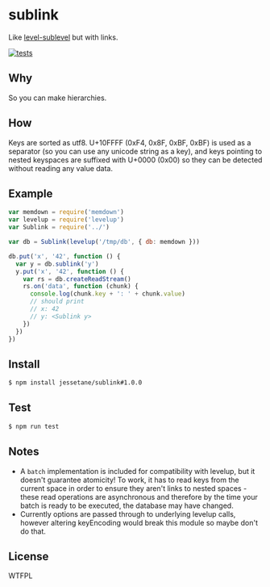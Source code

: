 # sublink
Like [level-sublevel](https://github.com/dominictarr/level-sublevel) but with links.

[![tests](https://img.shields.io/travis/jessetane/sublink.svg?style=flat-square&branch=master)](https://travis-ci.org/jessetane/sublink)

## Why
So you can make hierarchies.

## How
Keys are sorted as utf8. U+10FFFF (0xF4, 0x8F, 0xBF, 0xBF) is used as a separator (so you can use any unicode string as a key), and keys pointing to nested keyspaces are suffixed with U+0000 (0x00) so they can be detected without reading any value data.

## Example
```javascript
var memdown = require('memdown')
var levelup = require('levelup')
var Sublink = require('../')

var db = Sublink(levelup('/tmp/db', { db: memdown }))

db.put('x', '42', function () {
  var y = db.sublink('y')
  y.put('x', '42', function () {
    var rs = db.createReadStream()
    rs.on('data', function (chunk) {
      console.log(chunk.key + ': ' + chunk.value)
      // should print
      // x: 42
      // y: <Sublink y>
    })
  })
})
```

## Install
```bash
$ npm install jessetane/sublink#1.0.0
```

## Test
```bash
$ npm run test
```

## Notes
* A `batch` implementation is included for compatibility with levelup, but it doesn't guarantee atomicity! To work, it has to read keys from the current space in order to ensure they aren't links to nested spaces - these read operations are asynchronous and therefore by the time your batch is ready to be executed, the database may have changed.
* Currently options are passed through to underlying levelup calls, however altering keyEncoding would break this module so maybe don't do that.
## License
WTFPL
